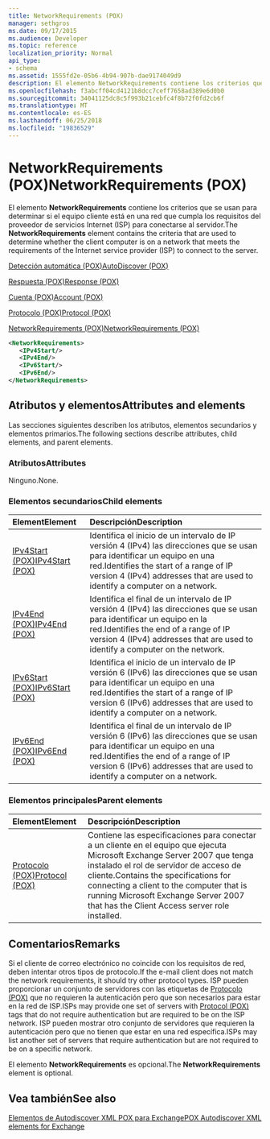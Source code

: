 ```yaml
---
title: NetworkRequirements (POX)
manager: sethgros
ms.date: 09/17/2015
ms.audience: Developer
ms.topic: reference
localization_priority: Normal
api_type:
- schema
ms.assetid: 1555fd2e-05b6-4b94-907b-dae9174049d9
description: El elemento NetworkRequirements contiene los criterios que se usan para determinar si el equipo cliente está en una red que cumpla los requisitos del proveedor de servicios Internet (ISP) para conectarse al servidor.
ms.openlocfilehash: f3abcff04cd4121b8dcc7ceff7658ad389e6d0b0
ms.sourcegitcommit: 34041125dc8c5f993b21cebfc4f8b72f0fd2cb6f
ms.translationtype: MT
ms.contentlocale: es-ES
ms.lasthandoff: 06/25/2018
ms.locfileid: "19836529"
---
```

# <a name="networkrequirements-pox"></a><span data-ttu-id="0eb4a-103">NetworkRequirements (POX)</span><span class="sxs-lookup"><span data-stu-id="0eb4a-103">NetworkRequirements (POX)</span></span>

<span data-ttu-id="0eb4a-104">El elemento **NetworkRequirements** contiene los criterios que se usan para determinar si el equipo cliente está en una red que cumpla los requisitos del proveedor de servicios Internet (ISP) para conectarse al servidor.</span><span class="sxs-lookup"><span data-stu-id="0eb4a-104">The **NetworkRequirements** element contains the criteria that are used to determine whether the client computer is on a network that meets the requirements of the Internet service provider (ISP) to connect to the server.</span></span> 
  
[<span data-ttu-id="0eb4a-105">Detección automática (POX)</span><span class="sxs-lookup"><span data-stu-id="0eb4a-105">AutoDiscover (POX)</span></span>](autodiscover-pox.md)
  
[<span data-ttu-id="0eb4a-106">Respuesta (POX)</span><span class="sxs-lookup"><span data-stu-id="0eb4a-106">Response (POX)</span></span>](response-pox.md)
  
[<span data-ttu-id="0eb4a-107">Cuenta (POX)</span><span class="sxs-lookup"><span data-stu-id="0eb4a-107">Account (POX)</span></span>](account-pox.md)
  
[<span data-ttu-id="0eb4a-108">Protocolo (POX)</span><span class="sxs-lookup"><span data-stu-id="0eb4a-108">Protocol (POX)</span></span>](protocol-pox.md)
  
[<span data-ttu-id="0eb4a-109">NetworkRequirements (POX)</span><span class="sxs-lookup"><span data-stu-id="0eb4a-109">NetworkRequirements (POX)</span></span>](networkrequirements-pox.md)
  
```xml
<NetworkRequirements>
   <IPv4Start/>
   <IPv4End/>
   <IPv6Start/>
   <IPv6End/>
</NetworkRequirements>
```

## <a name="attributes-and-elements"></a><span data-ttu-id="0eb4a-110">Atributos y elementos</span><span class="sxs-lookup"><span data-stu-id="0eb4a-110">Attributes and elements</span></span>

<span data-ttu-id="0eb4a-111">Las secciones siguientes describen los atributos, elementos secundarios y elementos primarios.</span><span class="sxs-lookup"><span data-stu-id="0eb4a-111">The following sections describe attributes, child elements, and parent elements.</span></span>
  
### <a name="attributes"></a><span data-ttu-id="0eb4a-112">Atributos</span><span class="sxs-lookup"><span data-stu-id="0eb4a-112">Attributes</span></span>

<span data-ttu-id="0eb4a-113">Ninguno.</span><span class="sxs-lookup"><span data-stu-id="0eb4a-113">None.</span></span>
  
### <a name="child-elements"></a><span data-ttu-id="0eb4a-114">Elementos secundarios</span><span class="sxs-lookup"><span data-stu-id="0eb4a-114">Child elements</span></span>

|<span data-ttu-id="0eb4a-115">**Element**</span><span class="sxs-lookup"><span data-stu-id="0eb4a-115">**Element**</span></span>|<span data-ttu-id="0eb4a-116">**Descripción**</span><span class="sxs-lookup"><span data-stu-id="0eb4a-116">**Description**</span></span>|
|:-----|:-----|
|[<span data-ttu-id="0eb4a-117">IPv4Start (POX)</span><span class="sxs-lookup"><span data-stu-id="0eb4a-117">IPv4Start (POX)</span></span>](ipv4start-pox.md) <br/> |<span data-ttu-id="0eb4a-118">Identifica el inicio de un intervalo de IP versión 4 (IPv4) las direcciones que se usan para identificar un equipo en una red.</span><span class="sxs-lookup"><span data-stu-id="0eb4a-118">Identifies the start of a range of IP version 4 (IPv4) addresses that are used to identify a computer on a network.</span></span>  <br/> |
|[<span data-ttu-id="0eb4a-119">IPv4End (POX)</span><span class="sxs-lookup"><span data-stu-id="0eb4a-119">IPv4End (POX)</span></span>](ipv4end-pox.md) <br/> |<span data-ttu-id="0eb4a-120">Identifica el final de un intervalo de IP versión 4 (IPv4) las direcciones que se usan para identificar un equipo en la red.</span><span class="sxs-lookup"><span data-stu-id="0eb4a-120">Identifies the end of a range of IP version 4 (IPv4) addresses that are used to identify a computer on the network.</span></span>  <br/> |
|[<span data-ttu-id="0eb4a-121">IPv6Start (POX)</span><span class="sxs-lookup"><span data-stu-id="0eb4a-121">IPv6Start (POX)</span></span>](ipv6start-pox.md) <br/> |<span data-ttu-id="0eb4a-122">Identifica el inicio de un intervalo de IP versión 6 (IPv6) las direcciones que se usan para identificar un equipo en una red.</span><span class="sxs-lookup"><span data-stu-id="0eb4a-122">Identifies the start of a range of IP version 6 (IPv6) addresses that are used to identify a computer on a network.</span></span>  <br/> |
|[<span data-ttu-id="0eb4a-123">IPv6End (POX)</span><span class="sxs-lookup"><span data-stu-id="0eb4a-123">IPv6End (POX)</span></span>](ipv6end-pox.md) <br/> |<span data-ttu-id="0eb4a-124">Identifica el final de un intervalo de IP versión 6 (IPv6) las direcciones que se usan para identificar un equipo en una red.</span><span class="sxs-lookup"><span data-stu-id="0eb4a-124">Identifies the end of a range of IP version 6 (IPv6) addresses that are used to identify a computer on a network.</span></span>  <br/> |
   
### <a name="parent-elements"></a><span data-ttu-id="0eb4a-125">Elementos principales</span><span class="sxs-lookup"><span data-stu-id="0eb4a-125">Parent elements</span></span>

|<span data-ttu-id="0eb4a-126">**Element**</span><span class="sxs-lookup"><span data-stu-id="0eb4a-126">**Element**</span></span>|<span data-ttu-id="0eb4a-127">**Descripción**</span><span class="sxs-lookup"><span data-stu-id="0eb4a-127">**Description**</span></span>|
|:-----|:-----|
|[<span data-ttu-id="0eb4a-128">Protocolo (POX)</span><span class="sxs-lookup"><span data-stu-id="0eb4a-128">Protocol (POX)</span></span>](protocol-pox.md) <br/> |<span data-ttu-id="0eb4a-129">Contiene las especificaciones para conectar a un cliente en el equipo que ejecuta Microsoft Exchange Server 2007 que tenga instalado el rol de servidor de acceso de cliente.</span><span class="sxs-lookup"><span data-stu-id="0eb4a-129">Contains the specifications for connecting a client to the computer that is running Microsoft Exchange Server 2007 that has the Client Access server role installed.</span></span>  <br/> |
   
## <a name="remarks"></a><span data-ttu-id="0eb4a-130">Comentarios</span><span class="sxs-lookup"><span data-stu-id="0eb4a-130">Remarks</span></span>

<span data-ttu-id="0eb4a-131">Si el cliente de correo electrónico no coincide con los requisitos de red, deben intentar otros tipos de protocolo.</span><span class="sxs-lookup"><span data-stu-id="0eb4a-131">If the e-mail client does not match the network requirements, it should try other protocol types.</span></span> <span data-ttu-id="0eb4a-132">ISP pueden proporcionar un conjunto de servidores con las etiquetas de [Protocolo (POX)](protocol-pox.md) que no requieren la autenticación pero que son necesarios para estar en la red de ISP.</span><span class="sxs-lookup"><span data-stu-id="0eb4a-132">ISPs may provide one set of servers with [Protocol (POX)](protocol-pox.md) tags that do not require authentication but are required to be on the ISP network.</span></span> <span data-ttu-id="0eb4a-133">ISP pueden mostrar otro conjunto de servidores que requieren la autenticación pero que no tienen que estar en una red específica.</span><span class="sxs-lookup"><span data-stu-id="0eb4a-133">ISPs may list another set of servers that require authentication but are not required to be on a specific network.</span></span> 
  
<span data-ttu-id="0eb4a-134">El elemento **NetworkRequirements** es opcional.</span><span class="sxs-lookup"><span data-stu-id="0eb4a-134">The **NetworkRequirements** element is optional.</span></span> 
  
## <a name="see-also"></a><span data-ttu-id="0eb4a-135">Vea también</span><span class="sxs-lookup"><span data-stu-id="0eb4a-135">See also</span></span>



[<span data-ttu-id="0eb4a-136">Elementos de Autodiscover XML POX para Exchange</span><span class="sxs-lookup"><span data-stu-id="0eb4a-136">POX Autodiscover XML elements for Exchange</span></span>](pox-autodiscover-xml-elements-for-exchange.md)

